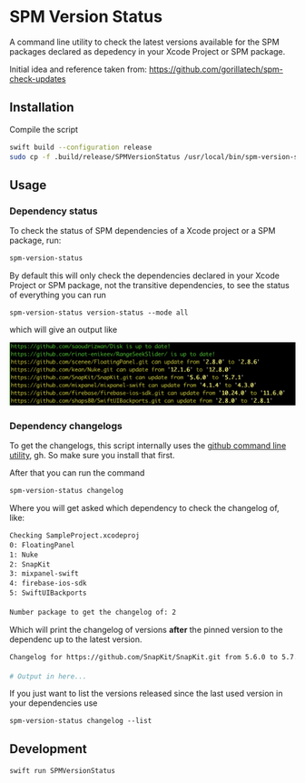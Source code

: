 # SPM Version Status

A command line utility to check the latest versions available for the SPM packages declared as depedency in your Xcode Project or SPM package.

Initial idea and reference taken from: https://github.com/gorillatech/spm-check-updates

## Installation

Compile the script
```bash
swift build --configuration release
sudo cp -f .build/release/SPMVersionStatus /usr/local/bin/spm-version-status
```

## Usage

### Dependency status

To check the status of SPM dependencies of a Xcode project or a SPM package, run:

```bash
spm-version-status
```

By default this will only check the dependencies declared in your Xcode Project or SPM package, not the transitive dependencies, to see the status of everything you can run

```
spm-version-status version-status --mode all
```

which will give an output like

![output sample](Docs/output.png)

### Dependency changelogs

To get the changelogs, this script internally uses the [github command line utility](https://cli.github.com), gh.
So make sure you install that first.

After that you can run the command

```bash
spm-version-status changelog
```

Where you will get asked which dependency to check the changelog of, like:

```bash
Checking SampleProject.xcodeproj
0: FloatingPanel
1: Nuke
2: SnapKit
3: mixpanel-swift
4: firebase-ios-sdk
5: SwiftUIBackports

Number package to get the changelog of: 2
```

Which will print the changelog of versions **after** the pinned version to the dependenc up to the latest version.

```bash
Changelog for https://github.com/SnapKit/SnapKit.git from 5.6.0 to 5.7.1

# Output in here...
```

If you just want to list the versions released since the last used version in your dependencies use

```
spm-version-status changelog --list
```

## Development

```bash
swift run SPMVersionStatus
```
